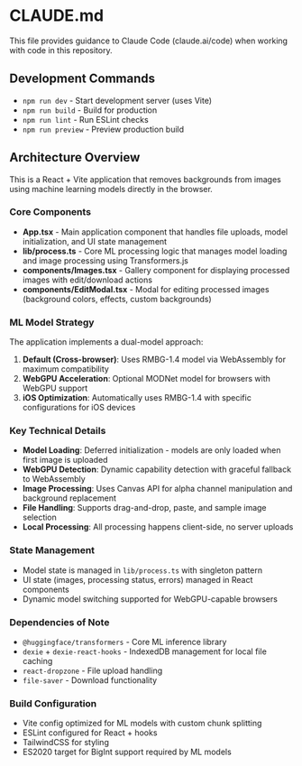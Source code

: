 # CLAUDE.md

This file provides guidance to Claude Code (claude.ai/code) when working with code in this repository.

## Development Commands

- `npm run dev` - Start development server (uses Vite)
- `npm run build` - Build for production
- `npm run lint` - Run ESLint checks
- `npm run preview` - Preview production build

## Architecture Overview

This is a React + Vite application that removes backgrounds from images using machine learning models directly in the browser.

### Core Components

- **App.tsx** - Main application component that handles file uploads, model initialization, and UI state management
- **lib/process.ts** - Core ML processing logic that manages model loading and image processing using Transformers.js
- **components/Images.tsx** - Gallery component for displaying processed images with edit/download actions
- **components/EditModal.tsx** - Modal for editing processed images (background colors, effects, custom backgrounds)

### ML Model Strategy

The application implements a dual-model approach:

1. **Default (Cross-browser)**: Uses RMBG-1.4 model via WebAssembly for maximum compatibility
2. **WebGPU Acceleration**: Optional MODNet model for browsers with WebGPU support
3. **iOS Optimization**: Automatically uses RMBG-1.4 with specific configurations for iOS devices

### Key Technical Details

- **Model Loading**: Deferred initialization - models are only loaded when first image is uploaded
- **WebGPU Detection**: Dynamic capability detection with graceful fallback to WebAssembly
- **Image Processing**: Uses Canvas API for alpha channel manipulation and background replacement
- **File Handling**: Supports drag-and-drop, paste, and sample image selection
- **Local Processing**: All processing happens client-side, no server uploads

### State Management

- Model state is managed in `lib/process.ts` with singleton pattern
- UI state (images, processing status, errors) managed in React components
- Dynamic model switching supported for WebGPU-capable browsers

### Dependencies of Note

- `@huggingface/transformers` - Core ML inference library
- `dexie` + `dexie-react-hooks` - IndexedDB management for local file caching
- `react-dropzone` - File upload handling
- `file-saver` - Download functionality

### Build Configuration

- Vite config optimized for ML models with custom chunk splitting
- ESLint configured for React + hooks
- TailwindCSS for styling
- ES2020 target for BigInt support required by ML models